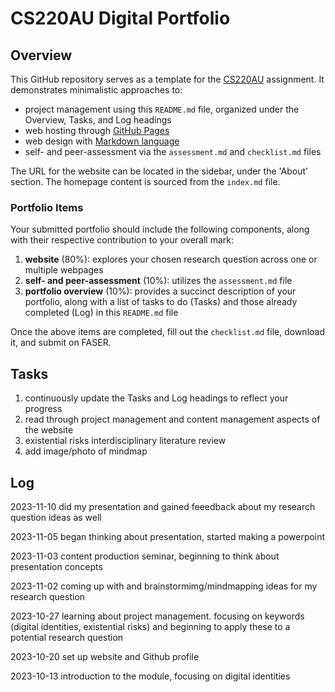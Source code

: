 # CS220AU Digital Portfolio

## Overview
This GitHub repository serves as a template for the [CS220AU](https://navigatingthedigitalworld.com/docs/cs220au) assignment. It demonstrates minimalistic approaches to:

- project management using this `README.md` file, organized under the Overview, Tasks, and Log headings
- web hosting through [GitHub Pages](https://pages.github.com/)
- web design with [Markdown language](https://guides.github.com/features/mastering-markdown/)
- self- and peer-assessment via the `assessment.md` and `checklist.md` files

The URL for the website can be located in the sidebar, under the 'About' section. The homepage content is sourced from the `index.md` file.

### Portfolio Items
Your submitted portfolio should include the following components, along with their respective contribution to your overall mark:

1. **website** (80%): explores your chosen research question across one or multiple webpages
2. **self- and peer-assessment** (10%): utilizes the `assessment.md` file
3. **portfolio overview** (10%): provides a succinct description of your portfolio, along with a list of tasks to do (Tasks) and those already completed (Log) in this `README.md` file

Once the above items are completed, fill out the `checklist.md` file, download it, and submit on FASER.


## Tasks
1. continuously update the Tasks and Log headings to reflect your progress
2. read through project management and content management aspects of the website
3. existential risks interdisciplinary literature review
4. add image/photo of mindmap 


## Log
2023-11-10 did my presentation and gained feeedback about my research question ideas as well

2023-11-05 began thinking about presentation, started making a powerpoint

2023-11-03 content production seminar, beginning to think about presentation concepts 

2023-11-02 coming up with and brainstormimg/mindmapping ideas for my research question

2023-10-27 learning about project management. focusing on keywords (digital identities, existential risks) and beginning to apply these to a potential research question

2023-10-20 set up website and Github profile 

2023-10-13 introduction to the module, focusing on digital identities 
